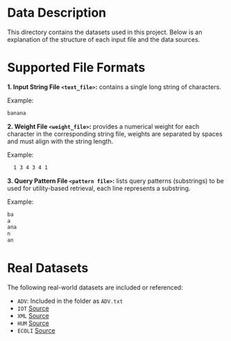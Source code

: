 # Data Description

This directory contains the datasets used in this project. Below is an explanation of the structure of each input file and the data sources.

# Supported File Formats

**1. Input String File `<text_file>`:** contains a single long string of characters.

Example:
```bash
banana
```
**2. Weight File `<weight_file>`:** provides a numerical weight for each character in the corresponding string file, weights are separated by spaces and must align with the string length.

Example:
```bash
  1 3 4 3 4 1
```
**3. Query Pattern File `<pattern file>`:** lists query patterns (substrings) to be used for utility-based retrieval, each line represents a substring.

Example:
```bash
ba
a
ana
n
an
```

# Real Datasets

The following real-world datasets are included or referenced:

- `ADV`: Included in the folder as `ADV.txt`
- `IOT` [Source](https://ieee-dataport.org/open-access/crawdad-unmblebeacon)
- `XML` [Source](https://pizzachili.dcc.uchile.cl/texts.html)
- `HUM` [Source](https://www.ncbi.nlm.nih.gov/datasets/genome/GCF_000001405.26/)
- `ECOLI` [Source](https://www.ebi.ac.uk/ena/browser/view/ERR022075)

